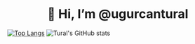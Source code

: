 <h1 align="center">👋 Hi, I’m @ugurcantural</h1>

[![Top Langs](https://github-readme-stats.vercel.app/api/top-langs/?username=ugurcantural&layout=compact)](https://github.com/ugurcantural/github-readme-stats)
![Tural's GitHub stats](https://github-readme-stats.vercel.app/api?username=ugurcantural&show_icons=true&theme=dark)

